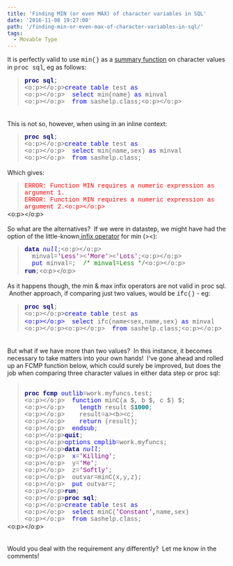 ```yaml
---
title: 'Finding MIN (or even MAX) of character variables in SQL'
date: '2016-11-08 19:27:00'
path: '/finding-min-or-even-max-of-character-variables-in-sql/'
tags:
  - Movable Type
---
```


It is perfectly valid to use <span style="font-family: &quot;courier new&quot; , &quot;courier&quot; , monospace;">min()</span> as a <a href="http://support.sas.com/kb/25/279.html" target="_blank">summary function</a> on character values in <span style="font-family: &quot;courier new&quot; , &quot;courier&quot; , monospace;">proc sql</span>, eg as follows:<br /><blockquote style="line-height: normal; margin-bottom: .0001pt; margin-bottom: 0cm; mso-layout-grid-align: none; text-autospace: none;"><b><span style="background: white; color: navy; font-family: &quot;courier new&quot;;">proc</span></b><span style="background: white; font-family: &quot;courier new&quot;;"> </span><b><span style="background: white; color: navy; font-family: &quot;courier new&quot;;">sql</span></b><span style="background: white; font-family: &quot;courier new&quot;;">;<br /><o:p></o:p></span><span style="background: white; color: blue; font-family: &quot;courier new&quot;;">create</span><span style="background: white; font-family: &quot;courier new&quot;;"> </span><span style="background: white; color: blue; font-family: &quot;courier new&quot;;">table</span><span style="background: white; font-family: &quot;courier new&quot;;"> test </span><span style="background: white; color: blue; font-family: &quot;courier new&quot;;">as</span><span style="background: white; font-family: &quot;courier new&quot;;">&nbsp; <br /><o:p></o:p></span><span style="background: white; color: blue; font-family: &quot;courier new&quot;;">&nbsp; select</span><span style="background: white; font-family: &quot;courier new&quot;;"> min(name) </span><span style="background: white; color: blue; font-family: &quot;courier new&quot;;">as</span><span style="background: white; font-family: &quot;courier new&quot;;"> minval<br /><o:p></o:p></span><span style="background: white; font-family: &quot;courier new&quot;;">&nbsp; </span><span style="background: white; color: blue; font-family: &quot;courier new&quot;;">from</span><span style="background: white; font-family: &quot;courier new&quot;;"> sashelp.class;<o:p></o:p></span></blockquote><br /><br />This is not so, however, when using in an inline context:<br /><blockquote style="line-height: normal; margin-bottom: .0001pt; margin-bottom: 0cm; mso-layout-grid-align: none; text-autospace: none;"><b><span style="background: white; color: navy; font-family: &quot;courier new&quot;;">proc</span></b><span style="background: white; font-family: &quot;courier new&quot;;"> </span><b><span style="background: white; color: navy; font-family: &quot;courier new&quot;;">sql</span></b><span style="background: white; font-family: &quot;courier new&quot;;">;<br /><o:p></o:p></span><span style="background: white; color: blue; font-family: &quot;courier new&quot;;">create</span><span style="background: white; font-family: &quot;courier new&quot;;"> </span><span style="background: white; color: blue; font-family: &quot;courier new&quot;;">table</span><span style="background: white; font-family: &quot;courier new&quot;;"> test </span><span style="background: white; color: blue; font-family: &quot;courier new&quot;;">as</span><span style="background: white; font-family: &quot;courier new&quot;;"><br /> <o:p></o:p></span><span style="background: white; font-family: &quot;courier new&quot;;">&nbsp; </span><span style="background: white; color: blue; font-family: &quot;courier new&quot;;">select</span><span style="background: white; font-family: &quot;courier new&quot;;"> min(name,sex) </span><span style="background: white; color: blue; font-family: &quot;courier new&quot;;">as</span><span style="background: white; font-family: &quot;courier new&quot;;"> minval<br /><o:p></o:p></span><span style="background: white; font-family: &quot;courier new&quot;;">&nbsp; </span><span style="background: white; color: blue; font-family: &quot;courier new&quot;;">from</span><span style="background: white; font-family: &quot;courier new&quot;;"> sashelp.class;</span></blockquote><br />Which gives:<br /><blockquote style="line-height: normal; margin-bottom: .0001pt; margin-bottom: 0cm; mso-layout-grid-align: none; text-autospace: none;"><div style="line-height: normal; margin-bottom: .0001pt; margin-bottom: 0cm; mso-layout-grid-align: none; text-autospace: none;"><span style="background: white; color: red; font-family: &quot;courier new&quot;;">ERROR: Function MIN requires a numeric expression as argument 1.</span></div><div><span style="background: white; color: red; font-family: &quot;courier new&quot;;">ERROR: Function MIN requires a numeric expression as argument 2.<o:p></o:p></span></div></blockquote><div><o:p></o:p></div><br />So what are the alternatives? &nbsp;If we were in datastep, we might have had the option of the little-known<a href="http://support.sas.com/documentation/cdl/en/lrcon/62955/HTML/default/viewer.htm#a000780367.htm" target="_blank"> infix operator</a>&nbsp;for min (&gt;&lt;):<br /><blockquote style="line-height: normal; margin-bottom: .0001pt; margin-bottom: 0cm; mso-layout-grid-align: none; text-autospace: none;"><div style="line-height: normal; margin-bottom: .0001pt; margin-bottom: 0cm; mso-layout-grid-align: none; text-autospace: none;"><b><span style="background: white; color: navy; font-family: &quot;courier new&quot;;">data</span></b><span style="background: white; font-family: &quot;courier new&quot;;"> </span><span style="background: white; color: blue; font-family: &quot;courier new&quot;;">_null_</span><span style="background: white; font-family: &quot;courier new&quot;;">;<o:p></o:p></span></div><div style="line-height: normal; margin-bottom: .0001pt; margin-bottom: 0cm; mso-layout-grid-align: none; text-autospace: none;"><span style="background: white; font-family: &quot;courier new&quot;;">&nbsp; minval=</span><span style="background: white; color: purple; font-family: &quot;courier new&quot;;">'Less'</span><span style="background: white; font-family: &quot;courier new&quot;;">&gt;&lt;</span><span style="background: white; color: purple; font-family: &quot;courier new&quot;;">'More'</span><span style="background: white; font-family: &quot;courier new&quot;;">&gt;&lt;</span><span style="background: white; color: purple; font-family: &quot;courier new&quot;;">'Lots'</span><span style="background: white; font-family: &quot;courier new&quot;;">;<o:p></o:p></span></div><div style="line-height: normal; margin-bottom: .0001pt; margin-bottom: 0cm; mso-layout-grid-align: none; text-autospace: none;"><span style="background: white; font-family: &quot;courier new&quot;;">&nbsp; </span><span style="background: white; color: blue; font-family: &quot;courier new&quot;;">put</span><span style="background: white; font-family: &quot;courier new&quot;;"> minval=;&nbsp; </span><span style="background: white; color: green; font-family: &quot;courier new&quot;;">/* minval=Less */</span><span style="background: white; font-family: &quot;courier new&quot;;"><o:p></o:p></span></div><div style="line-height: normal; margin-bottom: .0001pt; margin-bottom: 0cm; mso-layout-grid-align: none; text-autospace: none;"><b><span style="background: white; color: navy; font-family: &quot;courier new&quot;;">run</span></b><span style="background: white; font-family: &quot;courier new&quot;;">;</span><o:p></o:p></div></blockquote><br />As it happens though, the min &amp; max infix operators are not valid in proc sql. &nbsp;Another approach, if comparing just two values, would be&nbsp;<span style="font-family: &quot;courier new&quot; , &quot;courier&quot; , monospace;">ifc()</span> - eg:<br /><blockquote style="line-height: normal; margin-bottom: .0001pt; margin-bottom: 0cm; mso-layout-grid-align: none; text-autospace: none;"><b><span style="background: white; color: navy; font-family: &quot;courier new&quot;;">proc</span></b><span style="background: white; font-family: &quot;courier new&quot;;"> </span><b><span style="background: white; color: navy; font-family: &quot;courier new&quot;;">sql</span></b><span style="background: white; font-family: &quot;courier new&quot;;">;<br /><o:p></o:p></span><span style="background: white; color: blue; font-family: &quot;courier new&quot;;">create</span><span style="background: white; font-family: &quot;courier new&quot;;"> </span><span style="background: white; color: blue; font-family: &quot;courier new&quot;;">table</span><span style="background: white; font-family: &quot;courier new&quot;;"> test </span><span style="background: white; color: blue; font-family: &quot;courier new&quot;;">as<br /><o:p></o:p></span><span style="background: white; font-family: &quot;courier new&quot;;">&nbsp;</span>&nbsp; <span style="background: white; color: blue; font-family: &quot;courier new&quot;;">select</span><span style="background: white; font-family: &quot;courier new&quot;;"> ifc(name&lt;sex,name,sex) </span><span style="background: white; color: blue; font-family: &quot;courier new&quot;;">as</span><span style="background: white; font-family: &quot;courier new&quot;;"> minval<br /><o:p></o:p></span><span style="background: white; font-family: &quot;courier new&quot;;"><o:p></o:p></span><span style="background: white; font-family: &quot;courier new&quot;;">&nbsp; </span><span style="background: white; color: blue; font-family: &quot;courier new&quot;;">from</span><span style="background: white; font-family: &quot;courier new&quot;;"> sashelp.class;<o:p></o:p></span></blockquote><br /><br />But what if we have more than two values? &nbsp;In this instance, it becomes necessary to take matters into your own hands! &nbsp;I've gone ahead and rolled up an FCMP function below, which could surely be improved, but does the job when comparing three character values in either data step or proc sql:<br /><blockquote style="line-height: normal; margin-bottom: .0001pt; margin-bottom: 0cm; mso-layout-grid-align: none; text-autospace: none;"><br /><b><span style="background: white; color: navy; font-family: &quot;courier new&quot;;">proc</span></b><span style="background: white; font-family: &quot;courier new&quot;;"> </span><b><span style="background: white; color: navy; font-family: &quot;courier new&quot;;">fcmp</span></b><span style="background: white; font-family: &quot;courier new&quot;;"> </span><span style="background: white; color: blue; font-family: &quot;courier new&quot;;">outlib</span><span style="background: white; font-family: &quot;courier new&quot;;">=work.myfuncs.test;<br /><o:p></o:p></span><span style="background: white; font-family: &quot;courier new&quot;;">&nbsp; </span><span style="background: white; color: blue; font-family: &quot;courier new&quot;;">function</span><span style="background: white; font-family: &quot;courier new&quot;;"> minC(a $, b $, c $) $;<br /><o:p></o:p></span><span style="background: white; font-family: &quot;courier new&quot;;">&nbsp;&nbsp;&nbsp; </span><span style="background: white; color: blue; font-family: &quot;courier new&quot;;">length</span><span style="background: white; font-family: &quot;courier new&quot;;"> result $</span><b><span style="background: white; color: teal; font-family: &quot;courier new&quot;;">1000</span></b><span style="background: white; font-family: &quot;courier new&quot;;">;<br /><o:p></o:p></span><span style="background: white; font-family: &quot;courier new&quot;;">&nbsp;&nbsp;&nbsp; result=a&gt;&lt;b&gt;&lt;c;</span><span style="background: white; font-family: &quot;courier new&quot;;">&nbsp;&nbsp;&nbsp; <br /><o:p></o:p></span><span style="background: white; color: blue; font-family: &quot;courier new&quot;;">&nbsp; &nbsp; return</span><span style="background: white; font-family: &quot;courier new&quot;;"> (result);<br /><o:p></o:p></span><span style="background: white; font-family: &quot;courier new&quot;;">&nbsp; </span><span style="background: white; color: blue; font-family: &quot;courier new&quot;;">endsub</span><span style="background: white; font-family: &quot;courier new&quot;;">;<br /><o:p></o:p></span><b><span style="background: white; color: navy; font-family: &quot;courier new&quot;;">quit</span></b><span style="background: white; font-family: &quot;courier new&quot;;">;<br /><o:p></o:p></span><span style="background: white; color: blue; font-family: &quot;courier new&quot;;">options</span><span style="background: white; font-family: &quot;courier new&quot;;"> </span><span style="background: white; color: blue; font-family: &quot;courier new&quot;;">cmplib</span><span style="background: white; font-family: &quot;courier new&quot;;">=work.myfuncs;<br /><o:p></o:p></span><b><span style="background: white; color: navy; font-family: &quot;courier new&quot;;">data</span></b><span style="background: white; font-family: &quot;courier new&quot;;"> </span><span style="background: white; color: blue; font-family: &quot;courier new&quot;;">_null_</span><span style="background: white; font-family: &quot;courier new&quot;;">;<br /><o:p></o:p></span><span style="background: white; font-family: &quot;courier new&quot;;">&nbsp; </span><span style="background: white; color: blue; font-family: &quot;courier new&quot;;">x</span><span style="background: white; font-family: &quot;courier new&quot;;">=</span><span style="background: white; color: purple; font-family: &quot;courier new&quot;;">'Killing'</span><span style="background: white; font-family: &quot;courier new&quot;;">;<br /><o:p></o:p></span><span style="background: white; font-family: &quot;courier new&quot;;">&nbsp; y=</span><span style="background: white; color: purple; font-family: &quot;courier new&quot;;">'Me'</span><span style="background: white; font-family: &quot;courier new&quot;;">;<br /><o:p></o:p></span><span style="background: white; font-family: &quot;courier new&quot;;">&nbsp; z=</span><span style="background: white; color: purple; font-family: &quot;courier new&quot;;">'Softly'</span><span style="background: white; font-family: &quot;courier new&quot;;">;<br /><o:p></o:p></span><span style="background: white; font-family: &quot;courier new&quot;;">&nbsp; outvar=minC(x,y,z);</span><span style="background: white; font-family: &quot;courier new&quot;;"><br /><o:p></o:p></span><span style="background: white; color: blue; font-family: &quot;courier new&quot;;">&nbsp; put</span><span style="background: white; font-family: &quot;courier new&quot;;"> outvar=;<br /><o:p></o:p></span><b><span style="background: white; color: navy; font-family: &quot;courier new&quot;;">run</span></b><span style="background: white; font-family: &quot;courier new&quot;;">;<br /><o:p></o:p></span><b><span style="background: white; color: navy; font-family: &quot;courier new&quot;;">proc</span></b><span style="background: white; font-family: &quot;courier new&quot;;"> </span><b><span style="background: white; color: navy; font-family: &quot;courier new&quot;;">sql</span></b><span style="background: white; font-family: &quot;courier new&quot;;">;<br /><o:p></o:p></span><span style="background: white; color: blue; font-family: &quot;courier new&quot;;">create</span><span style="background: white; font-family: &quot;courier new&quot;;"> </span><span style="background: white; color: blue; font-family: &quot;courier new&quot;;">table</span><span style="background: white; font-family: &quot;courier new&quot;;"> test </span><span style="background: white; color: blue; font-family: &quot;courier new&quot;;">as</span><span style="background: white; font-family: &quot;courier new&quot;;">&nbsp; <br /><o:p></o:p></span><span style="background: white; color: blue; font-family: &quot;courier new&quot;;">&nbsp; select</span><span style="background: white; font-family: &quot;courier new&quot;;"> minC(</span><span style="background-color: white; color: purple; font-family: &quot;courier new&quot;;">'Constant',</span><span style="background-color: white; font-family: &quot;courier new&quot;;">name,sex)</span><br /><span style="background: white; font-family: &quot;courier new&quot;;"><o:p></o:p></span><span style="background: white; font-family: &quot;courier new&quot;;">&nbsp; </span><span style="background: white; color: blue; font-family: &quot;courier new&quot;;">from</span><span style="background: white; font-family: &quot;courier new&quot;;"> sashelp.class;</span></blockquote><div style="line-height: normal; margin-bottom: .0001pt; margin-bottom: 0cm; mso-layout-grid-align: none; text-autospace: none;"><o:p></o:p></div><br /><div><br /></div>Would you deal with the requirement any differently? &nbsp;Let me know in the comments!<br /><br />